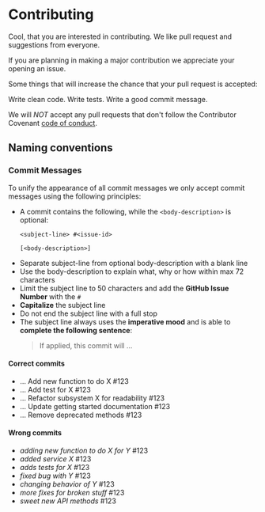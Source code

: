 # Contributing

Cool, that you are interested in contributing. We like pull request and suggestions from everyone.

If you are planning in making a major contribution we appreciate your opening an issue.

Some things that will increase the chance that your pull request is accepted:

Write clean code.
Write tests.
Write a good commit message.

We will *NOT* accept any pull requests that don't follow the Contributor Covenant [code of conduct](CODE_OF_CONDUCT.md).

## Naming conventions

### Commit Messages
To unify the appearance of all commit messages we only accept commit messages using the following principles:

- A commit contains the following, while the `<body-description>` is optional:
  ```
  <subject-line> #<issue-id>
  
  [<body-description>]
  ```
- Separate subject-line from optional body-description with a blank line
- Use the body-description to explain what, why or how within max 72 characters
- Limit the subject line to 50 characters and add the **GitHub Issue Number** with the `#`
- **Capitalize** the subject line
- Do not end the subject line with a full stop
- The subject line always uses the **imperative mood** and is able to **complete the following sentence**:
  > If applied, this commit will ...

#### Correct commits
- ... Add new function to do X #123
- ... Add test for X #123
- ... Refactor subsystem X for readability #123
- ... Update getting started documentation #123
- ... Remove deprecated methods #123
    
#### Wrong commits
- *adding new function to do X for Y* #123
- *added service X* #123
- *adds tests for X* #123
- *fixed bug with Y* #123
- *changing behavior of Y* #123
- *more fixes for broken stuff* #123
- *sweet new API methods* #123
